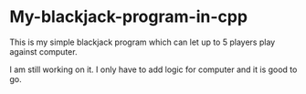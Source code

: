 # My-blackjack-program-in-cpp
This is my simple blackjack program which can let up to 5 players play against computer. 

I am still working on it. I only have to add logic for computer and it is good to go.
